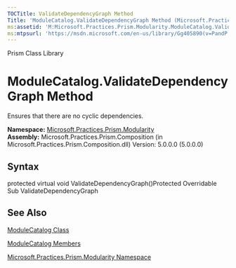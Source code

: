 ```yaml
---
TOCTitle: ValidateDependencyGraph Method
Title: 'ModuleCatalog.ValidateDependencyGraph Method (Microsoft.Practices.Prism.Modularity)'
ms:assetid: 'M:Microsoft.Practices.Prism.Modularity.ModuleCatalog.ValidateDependencyGraph'
ms:mtpsurl: 'https://msdn.microsoft.com/en-us/library/Gg405890(v=PandP.50)'
---
```


Prism Class Library

ModuleCatalog.ValidateDependencyGraph Method
================================================

Ensures that there are no cyclic dependencies.

**Namespace:** [Microsoft.Practices.Prism.Modularity](https://msdn.microsoft.com/n:microsoft.practices.prism.modularity)
**Assembly:** Microsoft.Practices.Prism.Composition (in Microsoft.Practices.Prism.Composition.dll) Version: 5.0.0.0 (5.0.0.0)

## Syntax


<span id="syntaxToggle"></span>protected virtual void ValidateDependencyGraph()Protected Overridable Sub ValidateDependencyGraph

See Also
--------


[ModuleCatalog Class](https://msdn.microsoft.com/t:microsoft.practices.prism.modularity.modulecatalog)

[ModuleCatalog Members](https://msdn.microsoft.com/allmembers.t:microsoft.practices.prism.modularity.modulecatalog)

[Microsoft.Practices.Prism.Modularity Namespace](https://msdn.microsoft.com/n:microsoft.practices.prism.modularity)
